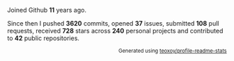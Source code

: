 Joined Github **11** years ago.

Since then I pushed **3620** commits, opened **37** issues, submitted **108** pull requests, received **728** stars across **240** personal projects and contributed to **42** public repositories.

<p align="right"><sub>Generated using <a href="https://github.com/marketplace/actions/profile-readme-stats">teoxoy/profile-readme-stats</a></sub></p>
